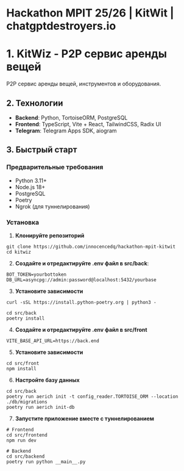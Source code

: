 # Hackathon MPIT 25/26 | KitWit | chatgptdestroyers.io
# 1. KitWiz - P2P сервис аренды вещей
P2P сервис аренды вещей, инструментов и оборудования.

##  2. Технологии

- **Backend**: Python, TortoiseORM, PostgreSQL
- **Frontend**: TypeScript, Vite + React, TailwindCSS, Radix UI
- **Telegram**: Telegram Apps SDK, aiogram

## 3. Быстрый старт

### Предварительные требования

- Python 3.11+
- Node.js 18+
- PostgreSQL
- Poetry
- Ngrok (для туннелирования)

### Установка

1. **Клонируйте репозиторий**
```
git clone https://github.com/innocencedq/hackathon-mpit-kitwit
cd kitwiz
```

2. **Создайте и отредактируйте .env файл в src/back**:
```
BOT_TOKEN=yourbottoken
DB_URL=asyncpg://admin:password@localhost:5432/yourbase
```
3. **Установите зависимости**
```
curl -sSL https://install.python-poetry.org | python3 -

cd src/back
poetry install
```
4. **Создайте и отредактируйте .env файл в src/front**
```
VITE_BASE_API_URL=https://back.end
```
5. **Установите зависимости**
```
cd src/front
npm install
```
6. **Настройте базу данных**
```
cd src/back
poetry run aerich init -t config_reader.TORTOISE_ORM --location ./db/migrations
poetry run aerich init-db
```
7. **Запустите приложение вместе с туннелированием**
```
# Frontend
cd src/frontend
npm run dev

# Backend  
cd src/backend
poetry run python __main__.py
```
